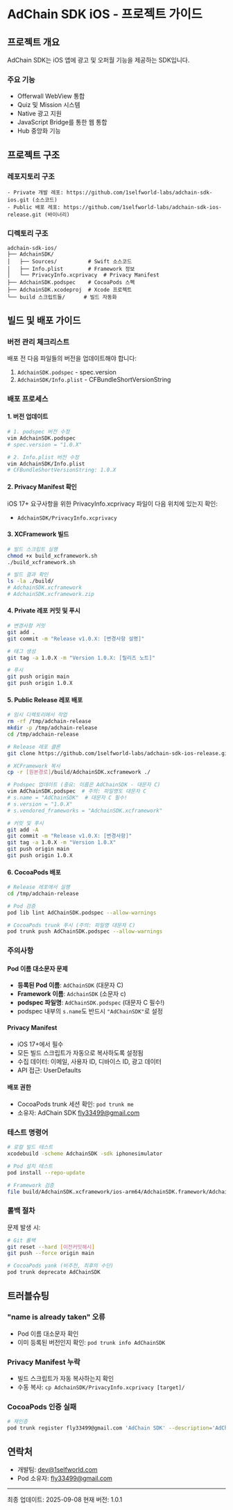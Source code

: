 # AdChain SDK iOS - 프로젝트 가이드

## 프로젝트 개요
AdChain SDK는 iOS 앱에 광고 및 오퍼월 기능을 제공하는 SDK입니다.

### 주요 기능
- Offerwall WebView 통합
- Quiz 및 Mission 시스템
- Native 광고 지원
- JavaScript Bridge를 통한 웹 통합
- Hub 중앙화 기능

## 프로젝트 구조

### 레포지토리 구조
```
- Private 개발 레포: https://github.com/1selfworld-labs/adchain-sdk-ios.git (소스코드)
- Public 배포 레포: https://github.com/1selfworld-labs/adchain-sdk-ios-release.git (바이너리)
```

### 디렉토리 구조
```
adchain-sdk-ios/
├── AdchainSDK/
│   ├── Sources/          # Swift 소스코드
│   ├── Info.plist        # Framework 정보
│   └── PrivacyInfo.xcprivacy  # Privacy Manifest
├── AdchainSDK.podspec    # CocoaPods 스펙
├── AdchainSDK.xcodeproj  # Xcode 프로젝트
└── build 스크립트들/      # 빌드 자동화
```

## 빌드 및 배포 가이드

### 버전 관리 체크리스트
배포 전 다음 파일들의 버전을 업데이트해야 합니다:
1. `AdchainSDK.podspec` - spec.version
2. `AdchainSDK/Info.plist` - CFBundleShortVersionString

### 배포 프로세스

#### 1. 버전 업데이트
```bash
# 1. podspec 버전 수정
vim AdchainSDK.podspec
# spec.version = "1.0.X"

# 2. Info.plist 버전 수정
vim AdchainSDK/Info.plist
# CFBundleShortVersionString: 1.0.X
```

#### 2. Privacy Manifest 확인
iOS 17+ 요구사항을 위한 PrivacyInfo.xcprivacy 파일이 다음 위치에 있는지 확인:
- `AdchainSDK/PrivacyInfo.xcprivacy`

#### 3. XCFramework 빌드
```bash
# 빌드 스크립트 실행
chmod +x build_xcframework.sh
./build_xcframework.sh

# 빌드 결과 확인
ls -la ./build/
# AdchainSDK.xcframework
# AdchainSDK.xcframework.zip
```

#### 4. Private 레포 커밋 및 푸시
```bash
# 변경사항 커밋
git add .
git commit -m "Release v1.0.X: [변경사항 설명]"

# 태그 생성
git tag -a 1.0.X -m "Version 1.0.X: [릴리즈 노트]"

# 푸시
git push origin main
git push origin 1.0.X
```

#### 5. Public Release 레포 배포
```bash
# 임시 디렉토리에서 작업
rm -rf /tmp/adchain-release
mkdir -p /tmp/adchain-release
cd /tmp/adchain-release

# Release 레포 클론
git clone https://github.com/1selfworld-labs/adchain-sdk-ios-release.git .

# XCFramework 복사
cp -r [원본경로]/build/AdchainSDK.xcframework ./

# Podspec 업데이트 (중요: 이름은 AdChainSDK - 대문자 C)
vim AdChainSDK.podspec  # 주의: 파일명도 대문자 C
# s.name = "AdChainSDK"  # 대문자 C 필수!
# s.version = "1.0.X"
# s.vendored_frameworks = "AdchainSDK.xcframework"

# 커밋 및 푸시
git add -A
git commit -m "Release v1.0.X: [변경사항]"
git tag -a 1.0.X -m "Version 1.0.X"
git push origin main
git push origin 1.0.X
```

#### 6. CocoaPods 배포
```bash
# Release 레포에서 실행
cd /tmp/adchain-release

# Pod 검증
pod lib lint AdChainSDK.podspec --allow-warnings

# CocoaPods trunk 푸시 (주의: 파일명 대문자 C)
pod trunk push AdChainSDK.podspec --allow-warnings
```

### 주의사항

#### Pod 이름 대소문자 문제
- **등록된 Pod 이름**: `AdChainSDK` (대문자 C)
- **Framework 이름**: `AdchainSDK` (소문자 c)
- **podspec 파일명**: `AdChainSDK.podspec` (대문자 C 필수!)
- podspec 내부의 `s.name`도 반드시 `"AdChainSDK"`로 설정

#### Privacy Manifest
- iOS 17+에서 필수
- 모든 빌드 스크립트가 자동으로 복사하도록 설정됨
- 수집 데이터: 이메일, 사용자 ID, 디바이스 ID, 광고 데이터
- API 접근: UserDefaults

#### 배포 권한
- CocoaPods trunk 세션 확인: `pod trunk me`
- 소유자: AdChain SDK <fly33499@gmail.com>

### 테스트 명령어

```bash
# 로컬 빌드 테스트
xcodebuild -scheme AdchainSDK -sdk iphonesimulator

# Pod 설치 테스트
pod install --repo-update

# Framework 검증
file build/AdchainSDK.xcframework/ios-arm64/AdchainSDK.framework/AdchainSDK
```

### 롤백 절차

문제 발생 시:
```bash
# Git 롤백
git reset --hard [이전커밋해시]
git push --force origin main

# CocoaPods yank (비추천, 최후의 수단)
pod trunk deprecate AdChainSDK
```

## 트러블슈팅

### "name is already taken" 오류
- Pod 이름 대소문자 확인
- 이미 등록된 버전인지 확인: `pod trunk info AdChainSDK`

### Privacy Manifest 누락
- 빌드 스크립트가 자동 복사하는지 확인
- 수동 복사: `cp AdchainSDK/PrivacyInfo.xcprivacy [target]/`

### CocoaPods 인증 실패
```bash
# 재인증
pod trunk register fly33499@gmail.com 'AdChain SDK' --description='AdChain iOS SDK'
```

## 연락처
- 개발팀: dev@1selfworld.com
- Pod 소유자: fly33499@gmail.com

---
최종 업데이트: 2025-09-08
현재 버전: 1.0.1